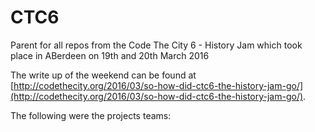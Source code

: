# CTC6
Parent for all repos from the Code The City 6 - History Jam which took place in ABerdeen on 19th and 20th March 2016

The write up of the weekend can be found at [http://codethecity.org/2016/03/so-how-did-ctc6-the-history-jam-go/](http://codethecity.org/2016/03/so-how-did-ctc6-the-history-jam-go/). 

The following were the projects teams:


